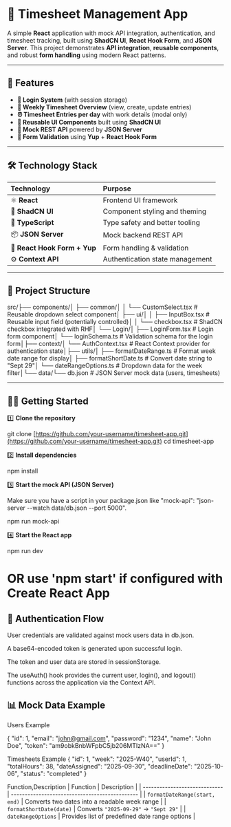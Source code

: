 # 🧾 Timesheet Management App

A simple **React** application with mock API integration, authentication, and timesheet tracking, built using **ShadCN UI**, **React Hook Form**, and **JSON Server**.
This project demonstrates **API integration**, **reusable components**, and robust **form handling** using modern React patterns.

---

## 🚀 Features

* **🔐 Login System** (with session storage)
* **📅 Weekly Timesheet Overview** (view, create, update entries)
* **⏰ Timesheet Entries per day** with work details (modal only)
* **🧩 Reusable UI Components** built using **ShadCN UI**
* **💾 Mock REST API** powered by **JSON Server**
* **🧠 Form Validation** using **Yup** + **React Hook Form**

---

## 🛠️ Technology Stack

| Technology               | Purpose                         |
| :----------------------- | :------------------------------ |
| ⚛️ **React** | Frontend UI framework           |
| 🧱 **ShadCN UI** | Component styling and theming   |
| 📘 **TypeScript** | Type safety and better tooling  |
| 📦 **JSON Server** | Mock backend REST API           |
| 🔐 **React Hook Form + Yup** | Form handling & validation      |
| ⚙️ **Context API** | Authentication state management |

---


## 📂 Project Structure

src/├── components/│   ├── common/│   │   └── CustomSelect.tsx       # Reusable dropdown select component│   ├── ui/│   │   ├── InputBox.tsx           # Reusable input field (potentially controlled)│   │   └── checkbox.tsx           # ShadCN checkbox integrated with RHF│   └── Login/│       ├── LoginForm.tsx          # Login form component│       └── loginSchema.ts         # Validation schema for the login form│├── context/│   └── AuthContext.tsx            # React Context provider for authentication state│├── utils/│   ├── formatDateRange.ts         # Format week date range for display│   ├── formatShortDate.ts         # Convert date string to "Sept 29"│   └── dateRangeOptions.ts        # Dropdown data for the week filter│└── data/└── db.json                    # JSON Server mock data (users, timesheets)

---

## 🧑‍💻 Getting Started

1️⃣ **Clone the repository**

git clone [https://github.com/your-username/timesheet-app.git](https://github.com/your-username/timesheet-app.git)
cd timesheet-app


2️⃣ **Install dependencies**

npm install


3️⃣ **Start the mock API (JSON Server)**

Make sure you have a script in your package.json like "mock-api": "json-server --watch data/db.json --port 5000".

npm run mock-api

4️⃣ **Start the React app**

npm run dev 
# OR use 'npm start' if configured with Create React App

## 🔑 Authentication Flow
User credentials are validated against mock users data in db.json.

A base64-encoded token is generated upon successful login.

The token and user data are stored in sessionStorage.

The useAuth() hook provides the current user, login(), and logout() functions across the application via the Context API.

## 📊 Mock Data Example
Users Example

{
  "id": 1,
  "email": "john@gmail.com",
  "password": "1234",
  "name": "John Doe",
  "token": "am9obkBnbWFpbC5jb206MTIzNA==" 
}


Timesheets Example
{
  "id": 1,
  "week": "2025-W40",
  "userId": 1,
  "totalHours": 38,
  "dateAssigned": "2025-09-30",
  "deadlineDate": "2025-10-06",
  "status": "completed"
}

Function,Description
| Function                      | Description                                    |
| ----------------------------- | ---------------------------------------------- |
| `formatDateRange(start, end)` | Converts two dates into a readable week range  |
| `formatShortDate(date)`       | Converts `"2025-09-29"` → `"Sept 29"`          |
| `dateRangeOptions`            | Provides list of predefined date range options |
